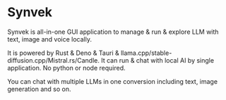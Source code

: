 # Synvek

Synvek is all-in-one GUI application to manage & run & explore LLM with text, image and voice locally. 

It is powered by Rust & Deno & Tauri & llama.cpp/stable-diffusion.cpp/Mistral.rs/Candle. It can run & chat with local AI by  single application. No python or node required.

You can chat with multiple LLMs in one conversion including text, image generation and so on.


